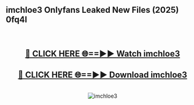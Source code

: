 <h2>imchloe3 Onlyfans Leaked New Files (2025) 0fq4l</h2>
<br>
<div align="center">
<h2><a href="https://mediafiles.top/imchloe3&ref=git" rel="nofollow">🔴 CLICK HERE 🌐==►► Watch imchloe3</a></h2>
<h2><a href="https://mediafiles.top/imchloe3&ref=git" rel="nofollow">🔴 CLICK HERE 🌐==►► Download imchloe3</a></h2>
<br>
<a href="https://mediafiles.top/imchloe3&ref=git" rel="nofollow" data-target="animated-image.originalLink"><img src="https://i.ibb.co.com/xMMVF88/686577567.gif" alt="imchloe3" style="max-width: 100%; display: inline-block;" data-target="animated-image.originalImage"></a>
</div>
<br>
<br>